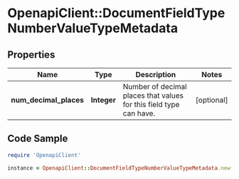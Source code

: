 # OpenapiClient::DocumentFieldTypeNumberValueTypeMetadata

## Properties
Name | Type | Description | Notes
------------ | ------------- | ------------- | -------------
**num_decimal_places** | **Integer** | Number of decimal places that values for this field type can have. | [optional] 

## Code Sample

```ruby
require 'OpenapiClient'

instance = OpenapiClient::DocumentFieldTypeNumberValueTypeMetadata.new(num_decimal_places: 2)
```


